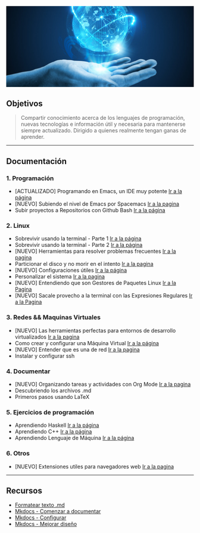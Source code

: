<img src=images/knowledge.jpeg>

## Objetivos
> Compartir conocimiento acerca de los lenguajes de programación, nuevas tecnologías e información útil y necesaria para mantenerse siempre actualizado. Dirigido a quienes realmente tengan ganas de aprender.

- - -

## Documentación
### 1. Programación
- [ACTUALIZADO] Programando en Emacs, un IDE muy potente [Ir a la página](ide-emacs.md)
- [NUEVO] Subiendo el nivel de Emacs por Spacemacs [Ir a la pagina](guia-de-emacs/guia-emacs-spacemacs.md)
- Subir proyectos a Repositorios con Github Bash [Ir a la página](guia-git.md)

### 2. Linux
- Sobrevivir usando la terminal - Parte 1 [Ir a la página](guia-de-linux/guia-linux-parte-1.md)
- Sobrevivir usando la terminal - Parte 2 [Ir a la página](guia-de-linux/guia-linux-parte-2.md)
- [NUEVO] Herramientas para resolver problemas frecuentes [Ir a la pagina](guia-de-linux/guia-linux-problemas-comunes.md)
- Particionar el disco y no morir en el intento [Ir a la pagina](guia-de-linux/guia-linux-particionamiento.md)
- [NUEVO] Configuraciones útiles [Ir a la página](guia-de-linux/guia-linux-3.md)
- Personalizar el sistema [Ir a la pagina](guia-de-linux/guia-linux-personalizar.md)
- [NUEVO] Entendiendo que son Gestores de Paquetes Linux [Ir a la Pagina](guia-de-linux/guia-linux-gestores-de-paquetes.md)
- [NUEVO] Sacale provecho a la terminal con las Expresiones Regulares [Ir a la Pagina](guia-de-linux/guia-linux-expresiones-regulares.md)

### 3. Redes && Maquinas Virtuales
- [NUEVO] Las herramientas perfectas para entornos de desarrollo virtualizados [Ir a la pagina](guia-de-linux/guia-linux-vagrant-ansible.md)
- Como crear y configurar una Máquina Virtual [Ir a la página](virtualbox.md)
- [NUEVO] Entender que es una de red [Ir a la pagina](guia-de-linux/linux-configuracion-de-red.md)
- Instalar y configurar ssh

### 4. Documentar
- [NUEVO] Organizando tareas y actividades con Org Mode [Ir a la pagina](guia-de-emacs/guia-emacs-modo-org.md)
- Descubriendo los archivos .md
- Primeros pasos usando LaTeX

### 5. Ejercicios de programación
- Aprendiendo Haskell [Ir a la página](https://github.com/neverkas/aprende-haskell)
- Aprendiendo C++ [Ir a la página](https://github.com/neverkas/aprende-cpp)
- Aprendiendo Lenguaje de Máquina [Ir a la página](https://github.com/neverkas/aprende-assembler-8085)

### 6. Otros 
- [NUEVO] Extensiones utiles para navegadores web [Ir a la pagina](navegadores-web-extensiones-utiles.md)





- - -

## Recursos
- [Formatear texto .md](https://daringfireball.net/projects/markdown/syntax>)
- [Mkdocs - Comenzar a documentar](https://www.mkdocs.org/#getting-started>)
- [Mkdocs - Configurar](https://www.mkdocs.org/user-guide/configuration/#configuration)
- [Mkdocs - Mejorar diseño](https://www.mkdocs.org/user-guide/styling-your-docs/)
